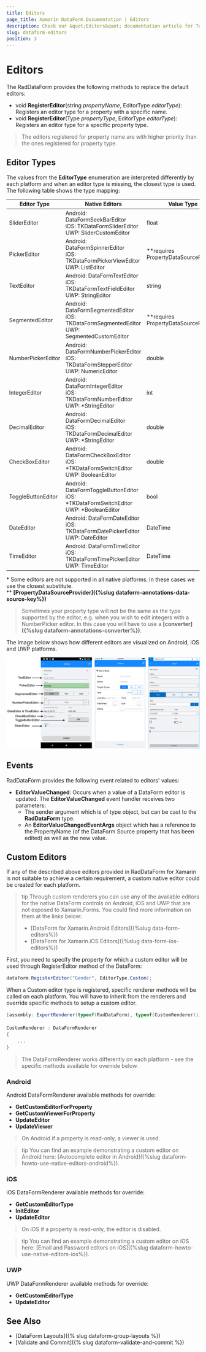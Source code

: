 ```yaml
---
title: Editors
page_title: Xamarin DataForm Documentation | Editors
description: Check our &quot;Editors&quot; documentation article for Telerik DataForm for Xamarin control.
slug: dataform-editors
position: 3
---
```


# Editors

The RadDataForm provides the following methods to replace the default editors:

- void **RegisterEditor**(string *propertyName*, EditorType *editorType*): Registers an editor type for a property with a specific name.
- void **RegisterEditor**(Type *propertyType*, EditorType *editorType*): Registers an editor type for a specific property type.

> The editors registered for property name are with higher priority than the ones registered for property type.

## Editor Types

The values from the **EditorType** enumeration are interpreted differently by each platform and when an editor type is missing, the closest type is used. The following table shows the type mapping:  

| Editor Type  		 | Native Editors | Value Type |
|--------------------|----------------|------------|
| SliderEditor 		 | Android: DataFormSeekBarEditor<br />iOS: TKDataFormSliderEditor<br /> UWP: SliderCustomEditor | float |
| PickerEditor 		 | Android: DataFormSpinnerEditor<br />iOS: TKDataFormPickerViewEditor<br />UWP: ListEditor | **requires PropertyDataSourceProvider |
| TextEditor		 | Android: DataFormTextEditor<br />iOS: TKDataFormTextFieldEditor<br />UWP: StringEditor | string |
| SegmentedEditor 	 | Android: DataFormSegmentedEditor<br />iOS: TKDataFormSegmentedEditor<br />UWP: SegmentedCustomEditor | **requires PropertyDataSourceProvider |
| NumberPickerEditor | Android: DataFormNumberPickerEditor<br />iOS: TKDataFormStepperEditor<br />UWP: NumericEditor | double |
| IntegerEditor		 | Android: DataFormIntegerEditor<br />iOS: TKDataFormNumberEditor<br />UWP: *StringEditor | int |
| DecimalEditor		 | Android: DataFormDecimalEditor<br />iOS: TKDataFormDecimalEditor<br />UWP: *StringEditor | double |
| CheckBoxEditor	 | Android: DataFormCheckBoxEditor<br />iOS: *TKDataFormSwitchEditor<br />UWP: BooleanEditor | double |
| ToggleButtonEditor | Android: DataFormToggleButtonEditor<br />iOS: *TKDataFormSwitchEditor<br />UWP: *BooleanEditor | bool |
| DateEditor		 | Android: DataFormDateEditor<br />iOS: TKDataFormDatePickerEditor<br />UWP: DateEditor | DateTime |
| TimeEditor		 | Android: DataFormTimeEditor<br />iOS: TKDataFormTimePickerEditor<br />UWP: TimeEditor | DateTime |

\* Some editors are not supported in all native platforms. In these cases we use the closest substitute.  
\** **[PropertyDataSourceProvider]({%slug dataform-annotations-data-source-key%})**

> Sometimes your property type will not be the same as the type supported by the editor, e.g. when you wish to edit integers with a NumberPicker editor. In this case you will have to use a **[converter]({%slug dataform-annotations-converter%})**.

The image below shows how different editors are visualized on Android, iOS and UWP platforms.

![DataForm Editors](images/dataform_editors_1.png)

## Events

RadDataForm provides the following event related to editors' values: 

* **EditorValueChanged**: Occurs when a value of a DataForm editor is updated. The **EditorValueChanged** event handler receives two parameters:
	* The sender argument which is of type object, but can be cast to the **RadDataForm** type.
	* An **EditorValueChangedEventArgs** object which has a reference to the PropertyName (of the DataForm Source property that has been edited) as well as the new value.

## Custom Editors

If any of the described above editors provided in RadDataForm for Xamarin is not suitable to achieve a certain requirement, a custom native editor could be created for each platform. 

>tip Through custom renderers you can use any of the available editors for the native DataForm controls on Android, iOS and UWP that are not exposed to Xamarin.Forms. You could find more information on them at the links below:
>	- [DataForm for Xamarin.Android Editors]({%slug data-form-editors%})
>	- [DataForm for Xamarin.iOS Editors]({%slug data-form-ios-editors%})

First, you need to specify the property for which a custom editor will be used through RegisterEditor method of the DataForm:

```C#
dataForm.RegisterEditor("Gender", EditorType.Custom);
```

When a Custom editor type is registered, specific renderer methods will be called on each platform. You will have to inherit from the renderers and override specific methods to setup a custom editor.
	
```C#	
[assembly: ExportRenderer(typeof(RadDataForm), typeof(CustomRenderer))]

CustomRenderer : DataFormRenderer
{
	...
}
```

> The DataFormRenderer works differently on each platform - see the specific methods available for override below.

### Android

Android DataFormRenderer available methods for override:

- **GetCustomEditorForProperty**
- **GetCustomViewerForProperty**
- **UpdateEditor**
- **UpdateViewer**

> On Android if a property is read-only, a viewer is used.

>tip You can find an example demonstrating a custom editor on Android here: [Autocomplete editor in Android]({%slug dataform-howto-use-native-editors-android%}).

### iOS

iOS DataFormRenderer available methods for override:

- **GetCustomEditorType**
- **InitEditor**
- **UpdateEditor**

> On iOS if a property is read-only, the editor is disabled.

>tip You can find an example demonstrating a custom editor on iOS here: [Email and Password editors on iOS]({%slug dataform-howto-use-native-editors-ios%}).

### UWP

UWP DataFormRenderer available methods for override:

- **GetCustomEditorType**
- **UpdateEditor**

## See Also

- [DataForm Layouts]({% slug dataform-group-layouts %})
- [Validate and Commit]({% slug dataform-validate-and-commit %})